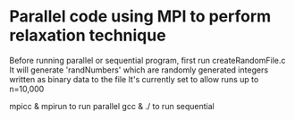 # Parallel code using MPI to perform relaxation technique 

Before running parallel or sequential program, first run createRandomFile.c
It will generate 'randNumbers' which are randomly generated integers written as binary data to the file
It's currently set to allow runs up to n=10,000

mpicc & mpirun to run parallel 
gcc & ./ to run sequential 
